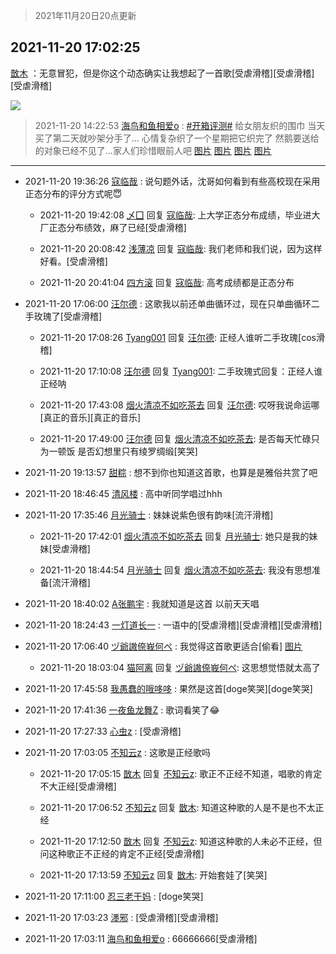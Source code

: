 > 2021年11月20日20点更新
<link rel="stylesheet" href="https://cdn.jsdelivr.net/gh/taotie6/sampleJSON@main/css/photo_show.css">
<meta name="referrer" content="no-referrer" />


 ## 2021-11-20 17:02:25 

 [㪚木](https://www.coolapk.com/feed/31599704?shareKey=NWNiZTU2YjkyYzIyNjE5OGM2ZjA~) ：无意冒犯，但是你这个动态确实让我想起了一首歌[受虐滑稽][受虐滑稽][受虐滑稽] 

<div class="album">
<img class="img-item" src="http://image.coolapk.com/feed/2021/1120/17/1081091_7793726c_8945_0738_25@1080x1629.png" />
</div>

> 2021-11-20 14:22:53 
> [海鸟和鱼相爱o](https://www.coolapk.com/feed/31596525?shareKey=ZWU1ZjY0ZWIxYTVkNjE5OGM2ZjA~) : <a class="feed-link-tag" href="/t/开箱评测?type=0">#开箱评测#</a> 给女朋友织的围巾 当天买了第二天就吵架分手了... 心情复杂织了一个星期把它织完了 然鹅要送给的对象已经不见了...家人们珍惜眼前人吧 
[图片](http://image.coolapk.com/feed/2021/1120/14/3195847_9371_4391_224@1125x2436.jpg)
[图片](http://image.coolapk.com/feed/2021/1120/14/3195847_9371_755_962@3325x2494.jpg)
[图片](http://image.coolapk.com/feed/2021/1120/14/3195847_9371_4862_505@3325x2494.jpg)
[图片](http://image.coolapk.com/feed/2021/1120/14/3195847_9371_6138_94@2494x3325.jpg)

 ------- 

- 2021-11-20 19:36:26 [寇临哉](uid=3365514) : 说句题外话，沈哥如何看到有些高校现在采用正态分布的评分方式呢😇 

    - 2021-11-20 19:42:08 [乄囗](uid=759206) 回复 [寇临哉](uid=3365514): 上大学正态分布成绩，毕业进大厂正态分布绩效，麻了已经[受虐滑稽] 

    - 2021-11-20 20:08:42 [浅薄凉](uid=1630624) 回复 [寇临哉](uid=3365514): 我们老师和我们说，因为这样好看。[受虐滑稽] 

    - 2021-11-20 20:41:04 [四方滚](uid=851755) 回复 [寇临哉](uid=3365514): 高考成绩都是正态分布 

- 2021-11-20 17:06:00 [汪尔德](uid=1595236) : 这歌我以前还单曲循环过，现在只单曲循环二手玫瑰了[受虐滑稽] 

    - 2021-11-20 17:08:26 [Tyang001](uid=4017351) 回复 [汪尔德](uid=1595236): 正经人谁听二手玫瑰[cos滑稽] 

    - 2021-11-20 17:10:08 [汪尔德](uid=1595236) 回复 [Tyang001](uid=4017351): 二手玫瑰式回复：正经人谁正经呐 

    - 2021-11-20 17:43:08 [烟火清凉不如吃茶去](uid=4279524) 回复 [汪尔德](uid=1595236): 哎呀我说命运哪[真正的音乐][真正的音乐] 

    - 2021-11-20 17:49:00 [汪尔德](uid=1595236) 回复 [烟火清凉不如吃茶去](uid=4279524): 是否每天忙碌只为一顿饭 是否幻想里只有绫罗绸缎[笑哭] 

- 2021-11-20 19:13:57 [甜粽](uid=578818) : 想不到你也知道这首歌，也算是是雅俗共赏了吧 

- 2021-11-20 18:46:45 [清风楼](uid=865339) : 高中听同学唱过hhh 

- 2021-11-20 17:35:46 [月光骑士](uid=2632367) : 妹妹说紫色很有韵味[流汗滑稽] 

    - 2021-11-20 17:42:01 [烟火清凉不如吃茶去](uid=4279524) 回复 [月光骑士](uid=2632367): 她只是我的妹妹[受虐滑稽] 

    - 2021-11-20 18:44:54 [月光骑士](uid=2632367) 回复 [烟火清凉不如吃茶去](uid=4279524): 我没有思想准备[流汗滑稽] 

- 2021-11-20 18:40:02 [A张鹏宇](uid=847312) : 我就知道是这首  以前天天唱 

- 2021-11-20 18:24:43 [一灯道长一](uid=2901910) : 一语中的[受虐滑稽][受虐滑稽][受虐滑稽] 

- 2021-11-20 17:06:40 [ヅ爺謸倷峩何ぺ](uid=11968954) : 我觉得这首歌更适合[偷看] [图片](http://image.coolapk.com/feed/2021/1120/17/11968954_89d528f1_9199_5442_124@1080x2400.jpeg)

    - 2021-11-20 18:03:04 [猫阿离](uid=491974) 回复 [ヅ爺謸倷峩何ぺ](uid=11968954): 这思想觉悟就太高了 

- 2021-11-20 17:45:58 [我愚蠢的哦哆哆](uid=2291013) : 果然是这首[doge笑哭][doge笑哭] 

- 2021-11-20 17:41:36 [一夜鱼龙舞Z](uid=2440130) : 歌词看笑了😂 

- 2021-11-20 17:27:33 [心虫z](uid=151532) : [受虐滑稽] 

- 2021-11-20 17:03:05 [不知云z](uid=5657858) : 这歌是正经歌吗 

    - 2021-11-20 17:05:15 [㪚木](uid=1081091) 回复 [不知云z](uid=5657858): 歌正不正经不知道，唱歌的肯定不大正经[受虐滑稽] 

    - 2021-11-20 17:06:52 [不知云z](uid=5657858) 回复 [㪚木](uid=1081091): 知道这种歌的人是不是也不太正经 

    - 2021-11-20 17:12:50 [㪚木](uid=1081091) 回复 [不知云z](uid=5657858): 知道这种歌的人未必不正经，但问这种歌正不正经的肯定不正经[受虐滑稽] 

    - 2021-11-20 17:13:59 [不知云z](uid=5657858) 回复 [㪚木](uid=1081091): 开始套娃了[笑哭] 

- 2021-11-20 17:11:00 [忍三老干妈](uid=2094194) : [doge笑哭] 

- 2021-11-20 17:03:23 [濹邪](uid=1210426) : [受虐滑稽][受虐滑稽] 

- 2021-11-20 17:03:11 [海鸟和鱼相爱o](uid=3195847) : 66666666[受虐滑稽] 


